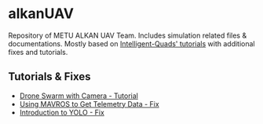 # alkanUAV
Repository of METU ALKAN UAV Team.
Includes simulation related files &amp; documentations. Mostly based on [Intelligent-Quads' tutorials](https://github.com/Intelligent-Quads/iq_tutorials) with additional fixes and tutorials.

## Tutorials & Fixes
* [Drone Swarm with Camera - Tutorial](https://github.com/3b83/siha_sim/blob/main/swarm_with_cam.md)
* [Using MAVROS to Get Telemetry Data - Fix](https://github.com/3b83/siha_sim/blob/main/mavros_fix.md)
* [Introduction to YOLO - Fix](https://github.com/3b83/siha_sim/blob/main/intro_yolo_fix.md)
